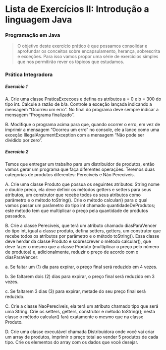 # Lista de Exercícios II: Introdução a linguagem Java

### Programação em Java

> O objetivo deste exercício prático é que possamos consolidar e aprofundar os conceitos
sobre encapsulamento, herança, sobrescrita e exceções. Para isso vamos propor uma série
de exercícios simples que nos permitirão rever os tópicos que estudamos.

### Prática Integradora

##### Exercício 1

<p>A. Crie uma classe PraticaExcecoes e defina os atributos a = 0 e b = 300 do tipo
int. Calcule a razão de b/a. Controle a exceção lançada indicando a mensagem
“Ocorreu um erro”. No final do programa deve sempre indicar a mensagem
“Programa finalizado”.</p>

<p>B. Modifique o programa acima para que, quando ocorrer o erro, em vez de
imprimir a mensagem “Ocorreu um erro” no console, ele a lance como uma
exceção IllegalArgumentException com a mensagem “Não pode ser dividido
por zero”.</p>

##### Exercício 2

<p>Temos que entregar um trabalho para um distribuidor de produtos, então vamos gerar
um programa que faça diferentes operações. Teremos duas categorias de produtos
diferentes: Perecíveis e Não Perecíveis.</p>

<p>A. Crie uma classe Produto que possua os seguintes atributos: String nome e
double preco, ela deve definir os métodos getters e setters para seus
atributos, um construtor que recebe todos os seus atributos como parâmetro e
o método toString(). Crie o método calcular() para o qual vamos passar um
parâmetro do tipo int chamado quantidadeDeProdutos; este método tem que
multiplicar o preço pela quantidade de produtos passados.</p>

<p>B. Crie a classe Pereciveis, que terá um atributo chamado diasParaVencer do tipo
int, igual a classe produto, defina setters, getters, um construtor que recebe
todos os atributos por parâmetro e o método toString(). Essa classe deve
herdar da classe Produto e sobrescrever o método calcular(), que deve fazer o
mesmo que a classe Produto (multiplicar o preço pelo número de produtos) e,
adicionalmente, reduzir o preço de acordo com o diasParaVencer:</p>
<p>a. Se faltar um (1) dia para expirar, o preço final será reduzido em 4 vezes.</p>
<p>b. Se faltarem dois (2) dias para expirar, o preço final será reduzido em 3 vezes.</p>
<p>c. Se faltarem 3 dias (3) para expirar, metade do seu preço final será reduzido.</p>

<p>C. Crie a classe NaoPereciveis, ela terá um atributo chamado tipo que será uma
String. Crie os setters, getters, construtor e método toString(); nesta classe o
método calcular() fará exatamente o mesmo que na classe Produto.</p>

<p>D. Crie uma classe executável chamada Distribuidora onde você vai criar um
array de produtos, imprimir o preço total ao vender 5 produtos de cada tipo.
Crie os elementos do array com os dados que você desejar.</p>
